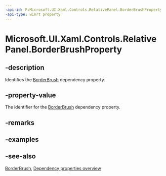```yaml
---
-api-id: P:Microsoft.UI.Xaml.Controls.RelativePanel.BorderBrushProperty
-api-type: winrt property
---
```


<!-- Property syntax
public Windows.UI.Xaml.DependencyProperty BorderBrushProperty { get; }
-->

# Microsoft.UI.Xaml.Controls.RelativePanel.BorderBrushProperty

## -description
Identifies the [BorderBrush](relativepanel_borderbrush.md) dependency property.

## -property-value
The identifier for the [BorderBrush](relativepanel_borderbrush.md) dependency property.

## -remarks

## -examples

## -see-also
[BorderBrush](relativepanel_borderbrush.md), [Dependency properties overview](/windows/uwp/xaml-platform/dependency-properties-overview)
